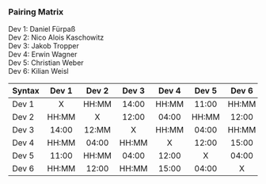 ### Pairing Matrix
Dev 1: Daniel Fürpaß <br/><!--- fuerpass -->
Dev 2: Nico Alois Kaschowitz  <br/><!--- Noggis -->
Dev 3: Jakob Tropper <br/><!--- JayTropper -->
Dev 4: Erwin Wagner <br/><!--- irv78 -->
Dev 5: Christian Weber <br/><!--- Chrisi52 -->
Dev 6: Kilian Weisl <br/><!--- kilianweisl -->



| Syntax      | Dev 1       | Dev 2       | Dev 3       | Dev 4       | Dev 5       | Dev 6       | 
| :---        |    :----:   |    :----:   |    :----:   |    :----:   |    :----:   |    :----:   | 
| Dev 1       | X           | HH:MM       | 14:00       | HH:MM       | 11:00       | HH:MM       | 
| Dev 2       | HH:MM       | X           | 12:00       | 04:00       | HH:MM       | 12:00       | 
| Dev 3       | 14:00       | 12:MM       | X           | HH:MM       | 04:00       | HH:MM       | 
| Dev 4       | HH:MM       | 04:00       | HH:MM       | X           | 12:00       | 15:00       | 
| Dev 5       | 11:00       | HH:MM       | 04:00       | 12:00       | X           | 04:00       |
| Dev 6       | HH:MM       | 12:00       | HH:MM       | 15:00       | 04:00       | X           | 
